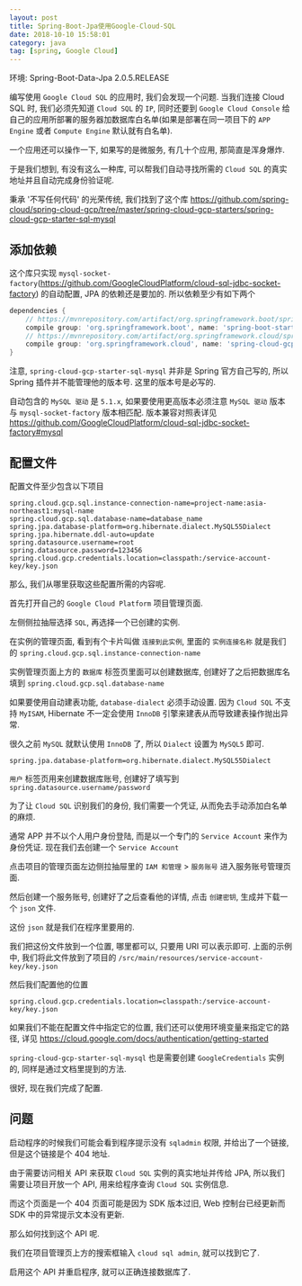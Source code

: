 ```yaml
---
layout: post
title: Spring-Boot-Jpa使用Google-Cloud-SQL
date: 2018-10-10 15:58:01
category: java
tag: [spring, Google Cloud]
---
```


环境: Spring-Boot-Data-Jpa 2.0.5.RELEASE

编写使用 `Google Cloud SQL` 的应用时, 我们会发现一个问题. 当我们连接 Cloud SQL 时, 我们必须先知道 `Cloud SQL` 的 `IP`, 同时还要到 `Google Cloud Console` 给自己的应用所部署的服务器加数据库白名单(如果是部署在同一项目下的 `APP Engine` 或者 `Compute Engine` 默认就有白名单).

一个应用还可以操作一下, 如果写的是微服务, 有几十个应用, 那简直是浑身爆炸.

于是我们想到, 有没有这么一种库, 可以帮我们自动寻找所需的 `Cloud SQL` 的真实地址并且自动完成身份验证呢.

秉承 '不写任何代码' 的光荣传统, 我们找到了这个库 https://github.com/spring-cloud/spring-cloud-gcp/tree/master/spring-cloud-gcp-starters/spring-cloud-gcp-starter-sql-mysql

## 添加依赖
这个库只实现 `mysql-socket-factory`(https://github.com/GoogleCloudPlatform/cloud-sql-jdbc-socket-factory) 的自动配置, JPA 的依赖还是要加的. 所以依赖至少有如下两个

```groovy
dependencies {
    // https://mvnrepository.com/artifact/org.springframework.boot/spring-boot-starter-data-jpa
    compile group: 'org.springframework.boot', name: 'spring-boot-starter-data-jpa'
    // https://mvnrepository.com/artifact/org.springframework.cloud/spring-cloud-gcp-starter-sql-mysql
    compile group: 'org.springframework.cloud', name: 'spring-cloud-gcp-starter-sql-mysql', version: '1.0.0.RELEASE'
}
```

注意, `spring-cloud-gcp-starter-sql-mysql` 并非是 Spring 官方自己写的, 所以 Spring 插件并不能管理他的版本号. 这里的版本号是必写的.

自动包含的 `MySQL 驱动` 是 `5.1.x`, 如果要使用更高版本必须注意 `MySQL 驱动` 版本与 `mysql-socket-factory` 版本相匹配. 版本兼容对照表详见 https://github.com/GoogleCloudPlatform/cloud-sql-jdbc-socket-factory#mysql

## 配置文件
配置文件至少包含以下项目

```properties
spring.cloud.gcp.sql.instance-connection-name=project-name:asia-northeast1:mysql-name
spring.cloud.gcp.sql.database-name=database_name
spring.jpa.database-platform=org.hibernate.dialect.MySQL55Dialect
spring.jpa.hibernate.ddl-auto=update
spring.datasource.username=root
spring.datasource.password=123456
spring.cloud.gcp.credentials.location=classpath:/service-account-key/key.json
```

那么, 我们从哪里获取这些配置所需的内容呢.

首先打开自己的 `Google Cloud Platform` 项目管理页面.

左侧侧拉抽屉选择 `SQL`, 再选择一个已创建的实例.

在实例的管理页面, 看到有个卡片叫做 `连接到此实例`, 里面的 `实例连接名称` 就是我们的 `spring.cloud.gcp.sql.instance-connection-name`

实例管理页面上方的 `数据库` 标签页里面可以创建数据库, 创建好了之后把数据库名填到 `spring.cloud.gcp.sql.database-name`

如果要使用自动建表功能, `database-dialect` 必须手动设置. 因为 `Cloud SQL` 不支持 `MyISAM`, Hibernate 不一定会使用 `InnoDB` 引擎来建表从而导致建表操作抛出异常.

很久之前 `MySQL` 就默认使用 `InnoDB` 了, 所以 `Dialect` 设置为 `MySQL5` 即可.

    spring.jpa.database-platform=org.hibernate.dialect.MySQL55Dialect

`用户` 标签页用来创建数据库账号, 创建好了填写到 `spring.datasource.username/password`

为了让 `Cloud SQL` 识别我们的身份, 我们需要一个凭证, 从而免去手动添加白名单的麻烦.

通常 APP 并不以个人用户身份登陆, 而是以一个专门的 `Service Account` 来作为身份凭证. 现在我们去创建一个 `Service Account`

点击项目的管理页面左边侧拉抽屉里的 `IAM 和管理` > `服务账号` 进入服务账号管理页面.

然后创建一个服务账号, 创建好了之后查看他的详情, 点击 `创建密钥`, 生成并下载一个 `json` 文件.

这份 `json` 就是我们在程序里要用的.

我们把这份文件放到一个位置, 哪里都可以, 只要用 URI 可以表示即可. 上面的示例中, 我们将此文件放到了项目的 `/src/main/resources/service-account-key/key.json`

然后我们配置他的位置

    spring.cloud.gcp.credentials.location=classpath:/service-account-key/key.json

如果我们不能在配置文件中指定它的位置, 我们还可以使用环境变量来指定它的路径, 详见 https://cloud.google.com/docs/authentication/getting-started

`spring-cloud-gcp-starter-sql-mysql` 也是需要创建 `GoogleCredentials` 实例的, 同样是通过文档里提到的方法.

很好, 现在我们完成了配置.

## 问题
启动程序的时候我们可能会看到程序提示没有 `sqladmin` 权限, 并给出了一个链接, 但是这个链接是个 404 地址.

由于需要访问相关 API 来获取 `Cloud SQL` 实例的真实地址并传给 JPA, 所以我们需要让项目开放一个 API, 用来给程序查询 `Cloud SQL` 实例信息.

而这个页面是一个 404 页面可能是因为 SDK 版本过旧, Web 控制台已经更新而 SDK 中的异常提示文本没有更新.

那么如何找到这个 API 呢.

我们在项目管理页上方的搜索框输入 `cloud sql admin`, 就可以找到它了.

启用这个 API 并重启程序, 就可以正确连接数据库了.
